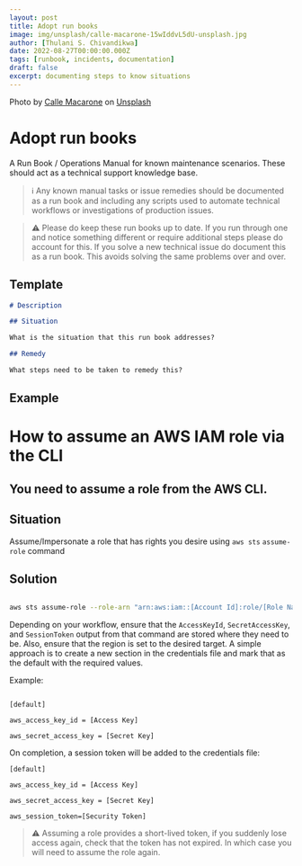 ```yaml
---
layout: post
title: Adopt run books
image: img/unsplash/calle-macarone-15wIddvL5dU-unsplash.jpg
author: [Thulani S. Chivandikwa]
date: 2022-08-27T00:00:00.000Z
tags: [runbook, incidents, documentation]
draft: false
excerpt: documenting steps to know situations
---
```


Photo by <a href="https://unsplash.com/ja/@callemac?utm_source=unsplash&utm_medium=referral&utm_content=creditCopyText">Calle Macarone</a> on <a href="https://unsplash.com/photos/15wIddvL5dU?utm_source=unsplash&utm_medium=referral&utm_content=creditCopyText">Unsplash</a>

# Adopt run books

A Run Book / Operations Manual for known maintenance scenarios. These should act as a technical support knowledge base.

> ℹ Any known manual tasks or issue remedies should be documented as a run book and including any scripts used to automate technical workflows or investigations of production issues.

> ⚠️ Please do keep these run books up to date. If you run through one and notice something different or require additional steps please do account for this. If you solve a new technical issue do document this as a run book. This avoids solving the same problems over and over.

## Template

```markdown
# Description

## Situation

What is the situation that this run book addresses?

## Remedy

What steps need to be taken to remedy this?
```

## Example

# How to assume an AWS IAM role via the CLI

## You need to assume a role from the AWS CLI.

## Situation

Assume/Impersonate a role that has rights you desire using `aws sts` `assume-role` command

## Solution

```bash

aws sts assume-role --role-arn "arn:aws:iam::[Account Id]:role/[Role Name]" --role-session-name [Session Name]

```

Depending on your workflow, ensure that the `AccessKeyId`, `SecretAccessKey`, and `SessionToken` output from that command are stored where they need to be. Also, ensure that the region is set to the desired target. A simple approach is to create a new section in the credentials file and mark that as the default with the required values.

Example:

```

[default]

aws_access_key_id = [Access Key]

aws_secret_access_key = [Secret Key]

```

On completion, a session token will be added to the credentials file:

```
[default]

aws_access_key_id = [Access Key]

aws_secret_access_key = [Secret Key]

aws_session_token=[Security Token]

```

> ⚠️ Assuming a role provides a short-lived token, if you suddenly lose access again, check that the token has not expired. In which case you will need to assume the role again.
